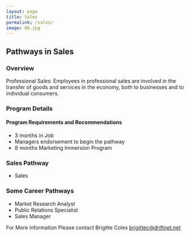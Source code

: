 ```yaml
---
layout: page
title: Sales
permalink: /sales/
image: 06.jpg
---
```

## Pathways in Sales
### Overview
Professional Sales: Employees in professional sales are involved in the transfer
of goods and services in the economy, both to businesses and to individual
consumers.

### Program Details

#### Program Requirements and Recommendations
* 3 months in Job
* Managers endorsement to begin the pathway
* 8 months Marketing Immersion Program

### Sales Pathway
* Sales

### Some Career Pathways
* Market Research Analyst
* Public Relations Specialist
* Sales Manager

For More information
Please contact 	Brigitte Coles <brigittec@driftnet.net>
